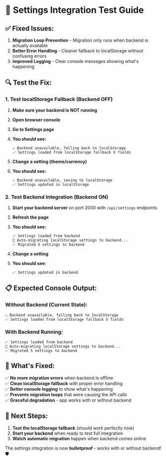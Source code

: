 # 🧪 Settings Integration Test Guide

## ✅ **Fixed Issues:**

1. **Migration Loop Prevention** - Migration only runs when backend is actually available
2. **Better Error Handling** - Cleaner fallback to localStorage without confusing errors
3. **Improved Logging** - Clear console messages showing what's happening

## 🔍 **Test the Fix:**

### **1. Test localStorage Fallback (Backend OFF)**

1. **Make sure your backend is NOT running**
2. **Open browser console**
3. **Go to Settings page**
4. **You should see:**
   ```
   ⚠️ Backend unavailable, falling back to localStorage
   ✅ Settings loaded from localStorage fallback X fields
   ```

5. **Change a setting (theme/currency)**
6. **You should see:**
   ```
   ⚠️ Backend unavailable, saving to localStorage
   ✅ Settings updated in localStorage
   ```

### **2. Test Backend Integration (Backend ON)**

1. **Start your backend server** on port 2000 with `/api/settings` endpoints
2. **Refresh the page**
3. **You should see:**
   ```
   ✅ Settings loaded from backend
   🔄 Auto-migrating localStorage settings to backend...
   ✅ Migrated X settings to backend
   ```

4. **Change a setting**
5. **You should see:**
   ```
   ✅ Settings updated in backend
   ```

## 📋 **Expected Console Output:**

### **Without Backend (Current State):**
```
⚠️ Backend unavailable, falling back to localStorage
✅ Settings loaded from localStorage fallback 5 fields
```

### **With Backend Running:**
```
✅ Settings loaded from backend
🔄 Auto-migrating localStorage settings to backend...
✅ Migrated 5 settings to backend
```

## 🎯 **What's Fixed:**

✅ **No more migration errors** when backend is offline  
✅ **Clean localStorage fallback** with proper error handling  
✅ **Better console logging** to show what's happening  
✅ **Prevents migration loops** that were causing the API calls  
✅ **Graceful degradation** - app works with or without backend  

## 🚀 **Next Steps:**

1. **Test the localStorage fallback** (should work perfectly now)
2. **Start your backend** when ready to test full integration
3. **Watch automatic migration** happen when backend comes online

The settings integration is now **bulletproof** - works with or without backend! 🛡️
